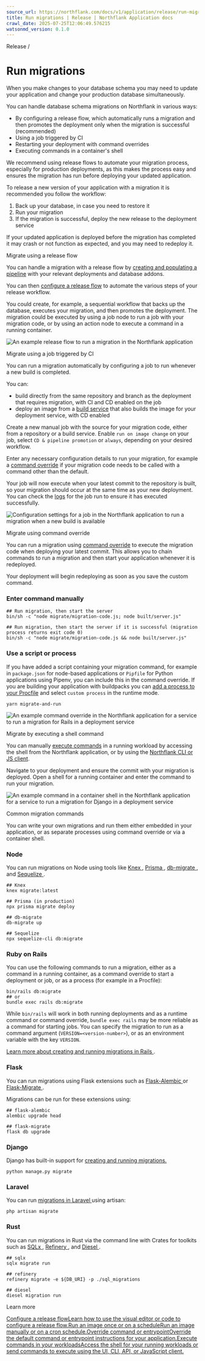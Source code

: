 ```yaml
---
source_url: https://northflank.com/docs/v1/application/release/run-migrations
title: Run migrations | Release | Northflank Application docs
crawl_date: 2025-07-25T12:06:49.576215
watsonmd_version: 0.1.0
---
```


Release / 

# Run migrations

When you make changes to your database schema you may need to update your application and change your production database simultaneously.

You can handle database schema migrations on Northflank in various ways:

  * By configuring a release flow, which automatically runs a migration and then promotes the deployment only when the migration is successful (recommended)
  * Using a job triggered by CI
  * Restarting your deployment with command overrides
  * Executing commands in a container's shell



We recommend using release flows to automate your migration process, especially for production deployments, as this makes the process easy and ensures the migration has run before deploying your updated application.

To release a new version of your application with a migration it is recommended you follow the workflow:

  1. Back up your database, in case you need to restore it
  2. Run your migration
  3. If the migration is successful, deploy the new release to the deployment service



If your updated application is deployed before the migration has completed it may crash or not function as expected, and you may need to redeploy it.

Migrate using a release flow

You can handle a migration with a release flow by [creating and populating a pipeline](create-a-pipeline-and-release-flow) with your relevant deployments and database addons.

You can then [configure a release flow](configure-a-release-flow) to automate the various steps of your release workflow.

You could create, for example, a sequential workflow that backs up the database, executes your migration, and then promotes the deployment. The migration could be executed by using a job node to run a job with your migration code, or by using an action node to execute a command in a running container.

![An example release flow to run a migration in the Northflank application](https://assets.northflank.com/documentation/v1/application/release/run-migrations/release-flow-migration.png)

Migrate using a job triggered by CI

You can run a migration automatically by configuring a job to run whenever a new build is completed.

You can:

  * build directly from the same repository and branch as the deployment that requires migration, with CI and CD enabled on the job
  * deploy an image from a [build service](../build/build-code-from-a-git-repository) that also builds the image for your deployment service, with CD enabled



Create a new manual job with the source for your migration code, either from a repository or a build service. Enable `run on image change` on your job, select `CD & pipeline promotion` or `always`, depending on your desired workflow.

Enter any necessary configuration details to run your migration, for example a [command override](../run/override-command-entrypoint) if your migration code needs to be called with a command other than the default.

Your job will now execute when your latest commit to the repository is built, so your migration should occur at the same time as your new deployment. You can check the [logs](../observe/view-logs) for the job run to ensure it has executed successfully.

![Configuration settings for a job in the Northflank application to run a migration when a new build is available](https://assets.northflank.com/documentation/v1/application/release/run-migrations/ci-job-migrate.png)

Migrate using command override

You can run a migration using [command override](../run/override-command-entrypoint#override-command) to execute the migration code when deploying your latest commit. This allows you to chain commands to run a migration and then start your application whenever it is redeployed.

Your deployment will begin redeploying as soon as you save the custom command.

### Enter command manually

    
    
    ## Run migration, then start the server
    bin/sh -c "node migrate/migration-code.js; node built/server.js"
    
    ## Run migration, then start the server if it is successful (migration process returns exit code 0)
    bin/sh -c "node migrate/migration-code.js && node built/server.js"
    

### Use a script or process

If you have added a script containing your migration command, for example in `package.json` for node-based applications or `Pipfile` for Python applications using Pipenv, you can include this in the command override. If you are building your application with buildpacks you can [add a process to your Procfile](../run/override-command-entrypoint#buildpack-processes) and select `custom process` in the runtime mode.
    
    
    yarn migrate-and-run
    

![An example command override in the Northflank application for a service to run a migration for Rails in a deployment service](https://assets.northflank.com/documentation/v1/application/release/run-migrations/cmd-override-migrate.png)

Migrate by executing a shell command

You can manually [execute commands](../run/access-running-containers-locally#execute-commands-in-a-container) in a running workload by accessing the shell from the Northflank application, or by using the [Northflank CLI or JS client](../../api/execute-command).

Navigate to your deployment and ensure the commit with your migration is deployed. Open a shell for a running container and enter the command to run your migration.

![An example command in a container shell in the Northflank application for a service to run a migration for Django in a deployment service](https://assets.northflank.com/documentation/v1/application/release/run-migrations/shell-migrate.png)

Common migration commands

You can write your own migrations and run them either embedded in your application, or as separate processes using command override or via a container shell.

### Node

You can run migrations on Node using tools like [Knex ](https://knexjs.org/guide/migrations.html), [Prisma ](https://www.prisma.io/docs/concepts/components/prisma-migrate/migrate-development-production), [db-migrate ](https://db-migrate.readthedocs.io/en/latest/), and [Sequelize ](https://sequelize.org/docs/v6/other-topics/migrations/).
    
    
    ## Knex
    knex migrate:latest
    
    ## Prisma (in production)
    npx prisma migrate deploy
    
    ## db-migrate
    db-migrate up
    
    ## Sequelize
    npx sequelize-cli db:migrate
    

### Ruby on Rails

You can use the following commands to run a migration, either as a command in a running container, as a command override to start a deployment or job, or as a process (for example in a Procfile):
    
    
    bin/rails db:migrate
    ## or
    bundle exec rails db:migrate
    

While `bin/rails` will work in both running deployments and as a runtime command or command override, `bundle exec rails` may be more reliable as a command for starting jobs. You can specify the migration to run as a command argument (`VERSION=<version-number>`), or as an environment variable with the key `VERSION`.

[Learn more about creating and running migrations in Rails ](https://guides.rubyonrails.org/active_record_migrations.html).

### Flask

You can run migrations using Flask extensions such as [Flask-Alembic ](https://flask-alembic.readthedocs.io/) or [Flask-Migrate ](https://flask-migrate.readthedocs.io/en/latest/).

Migrations can be run for these extensions using:
    
    
    ## flask-alembic
    alembic upgrade head
    
    ## flask-migrate
    flask db upgrade
    

### Django

Django has built-in support for [creating and running migrations. ](https://docs.djangoproject.com/en/4.1/topics/migrations/)
    
    
    python manage.py migrate
    

### Laravel

You can run [migrations in Laravel ](https://laravel.com/docs/11.x/migrations) using artisan:
    
    
    php artisan migrate
    

### Rust

You can run migrations in Rust via the command line with Crates for toolkits such as [SQLx ](https://crates.io/crates/sqlx-cli), [Refinery ](https://crates.io/crates/refinery_cli), and [Diesel ](https://crates.io/crates/diesel_cli).
    
    
    ## sqlx
    sqlx migrate run
    
    ## refinery
    refinery migrate -e ${DB_URI} -p ./sql_migrations
    
    ## diesel
    diesel migration run
    

Learn more

[Configure a release flowLearn how to use the visual editor or code to configure a release flow.](/docs/v1/application/release/configure-a-release-flow)[Run an image once or on a scheduleRun an image manually or on a cron schedule.](/docs/v1/application/run/run-an-image-once-or-on-a-schedule)[Override command or entrypointOverride the default command or entrypoint instructions for your application.](/docs/v1/application/run/override-command-entrypoint)[Execute commands in your workloadsAccess the shell for your running workloads or send commands to execute using the UI, CLI, API, or JavaScript client.](/docs/v1/api/execute-command)